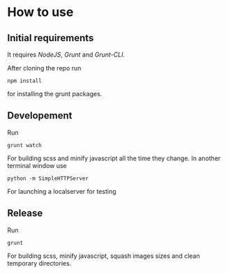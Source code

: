 How to use
========

Initial requirements
-----------

It requires *NodeJS*, *Grunt* and *Grunt-CLI*. 

After cloning the repo run 
	
	npm install 

for installing the grunt packages. 

Developement
-------

Run 
	
	grunt watch 

For building scss and minify javascript all the time they change. In another terminal window use 

	python -m SimpleHTTPServer 

For launching a localserver for testing


Release
-----------

Run 

	grunt

For building scss, minify javascript, squash images sizes and clean temporary directories. 